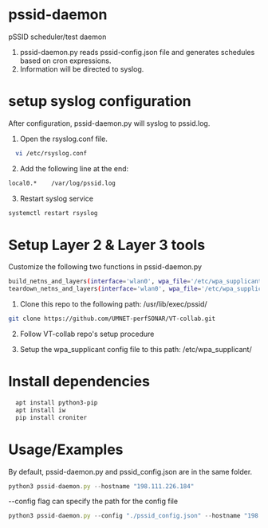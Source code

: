 # pssid-daemon
pSSID scheduler/test daemon
1. pssid-daemon.py reads pssid-config.json file and generates schedules based on cron expressions. 
2. Information will be directed to syslog.


# setup syslog configuration
After configuration, pssid-daemon.py will syslog to pssid.log.
1. Open the rsyslog.conf file.
```bash
  vi /etc/rsyslog.conf
```
2. Add the following line at the end:
```bash
local0.*    /var/log/pssid.log
```
3. Restart syslog service
```bash
systemctl restart rsyslog
```


# Setup Layer 2 & Layer 3 tools
Customize the following two functions in pssid-daemon.py
```bash
build_netns_and_layers(interface='wlan0', wpa_file='/etc/wpa_supplicant/wpa_M.conf')
teardown_netns_and_layers(interface='wlan0', wpa_file='/etc/wpa_supplicant/wpa_M.conf')
```

1. Clone this repo to the following path:  /usr/lib/exec/pssid/
```bash
git clone https://github.com/UMNET-perfSONAR/VT-collab.git
```
2. Follow VT-collab repo's setup procedure

2. Setup the wpa_supplicant config file to this path: /etc/wpa_supplicant/


# Install dependencies
```bash
  apt install python3-pip
  apt install iw
  pip install croniter
```


# Usage/Examples
By default, pssid-daemon.py and pssid_config.json are in the same folder.
```javascript
python3 pssid-daemon.py --hostname "198.111.226.184"
```

--config flag can specify the path for the config file
```javascript
python3 pssid-daemon.py --config "./pssid_config.json" --hostname "198.111.226.184"
```
